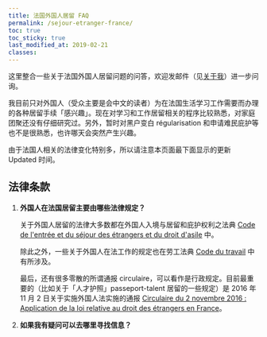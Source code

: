 ```yaml
---
title: 法国外国人居留 FAQ
permalink: /sejour-etranger-france/
toc: true
toc_sticky: true
last_modified_at: 2019-02-21
classes:
---
```


这里整合一些关于法国外国人居留问题的问答，欢迎发邮件（见[关于我](/about/)）进一步问询。

我目前只对外国人（受众主要是会中文的读者）为在法国生活学习工作需要而办理的各种居留手续「感兴趣」。现在对学习和工作居留相关的程序比较熟悉，对家庭团聚还没有仔细研究过。另外，暂时对黑户变白 régularisation 和申请难民庇护等也不是很熟悉，也许哪天会突然产生兴趣。

由于法国人相关的法律变化特别多，所以请注意本页面最下面显示的更新 Updated 时间。

## 法律条款

1. **外国人在法国居留主要由哪些法律规定？**
  
   关于外国人居留的法律大多数都在外国人入境与居留和庇护权利之法典 [Code de l'entrée et du séjour des étrangers et du droit d'asile](https://www.legifrance.gouv.fr/affichCode.do?cidTexte=LEGITEXT000006070158) 中。
   
   除此之外，一些关于外国人在法工作的规定也在劳工法典 [Code du travail](https://www.legifrance.gouv.fr/affichCode.do?cidTexte=LEGITEXT000006072050) 中有所涉及。
   
   最后，还有很多零散的所谓通报 circulaire，可以看作是行政规定。目前最重要的（比如关于「人才护照」passeport-talent 居留的一些规定）是 2016 年 11 月 2 日关于实施外国人法实施的通报 [Circulaire du 2 novembre 2016 : Application de la loi relative au droit des étrangers en France](https://www.gisti.org/IMG/pdf/circ_2016-11-2_norintv1631686j.pdf)。

2. **如果我有疑问可以去哪里寻找信息？**